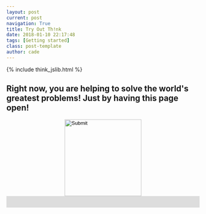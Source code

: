 ```yaml
---
layout: post
current: post
navigation: True
title: Try Out Th!nk
date: 2018-01-10 22:17:48
tags: [Getting started]
class: post-template
author: cade
---
```


{% include think_jslib.html %}


<h2>Right now, you are helping to solve the world's greatest problems! Just by having this page open!</h2>


<script>

var database = firebase.database();
var connected_ref = database.ref("connected_users/");

var my_ref = connected_ref.push();

google.charts.setOnLoadCallback(init_chart);

var chart_isinit = false;

var is_working = false;

var workload_size = 1000000;


var primesfound_chart = {};

var primesfound_data = {};

var connected_chart = {};

var connected_data = {};


var primesfound_options = {
    hAxis: {
        title: 'Time',
        viewWindow: {
            min: new Date(),
            max: new Date()
        },
    },
    vAxis: {
        title: 'Primes Found By Th!nk',
        viewWindow: {
            min: 0
        }
    },
   // curveType: 'function'
};

var connected_options = {
    hAxis: {
        title: 'Time',
        viewWindow: {
            min: new Date(),
            max: new Date()
        },
    },
    vAxis: {
        title: 'Th!nk Users Connected',
        viewWindow: {
            min: 0
        }
    },
   // curveType: 'function'
};

function init_chart() {
    chart_isinit = true;

    primesfound_chart = new google.visualization.LineChart(document.getElementById('think_primesfound'));

    primesfound_data = new google.visualization.DataTable();
    primesfound_data.addColumn('date', 't');
    primesfound_data.addColumn('number', 'Primes Found');


    connected_chart = new google.visualization.LineChart(document.getElementById('think_connected'));

    connected_data = new google.visualization.DataTable();
    connected_data.addColumn('date', 't');
    connected_data.addColumn('number', 'Users Connected');

    setInterval(update_connected, 1000 * .25);
    setInterval(update_primesfound, 1000 * .25);

}

function update_connected() {
    connected_ref.once('value').then(function (val) {
        var cdate = new Date();
        var ct = 0;
        for (key in val.val()) {
            person = val.val()[key];
            if (Math.abs(cdate.getTime() - person.timestamp) <= 2.5 * 1000) {
                ct += 1;
            } else {
                connected_ref.child(key).remove();
            }
        }
        my_ref.child("timestamp").set(cdate.getTime());

        //connected_data.addRows([[cdate, Math.floor(10 + Math.random() * 20)]]);
        connected_data.addRows([[cdate, ct]]);

        connected_options.hAxis.viewWindow.max = cdate;
        var diff_minutes = 1;
        connected_options.hAxis.viewWindow.min = new Date(cdate.getTime() - diff_minutes*60000);

        connected_chart.draw(connected_data, connected_options);
    });
}



function update_primesfound() {
    database.ref("primes/").once('value').then(function (val) {
        var cdate = new Date();

        var total = 0;
        for (key in val.val()) {
            total += val.val()[key];
        }

        primesfound_data.addRows([[cdate, total]]);

        primesfound_options.hAxis.viewWindow.max = cdate;
        var diff_minutes = 1;
        primesfound_options.hAxis.viewWindow.min = new Date(cdate.getTime() - diff_minutes*60000);

        primesfound_chart.draw(primesfound_data, primesfound_options);
    });
}




function workload(recurse) {
    if (!is_working) {
        var progress_bar = document.getElementById("prime_bar");   
        
        //document.getElementById("prime_button").style.visibility = "hidden";
        document.getElementById("prime_button").src = "{{site.baseurl}}/assets/images/loading.gif";
        progress_bar.style.width = '0%';
        
        
        database.ref('primes').once('value').then(function (val) {
            is_working = true;
            
            var prime = 0;
            for (key in val.val()) {
                if (parseInt(key) >= prime) {
                    prime = parseInt(key) + workload_size;
                }
            }

            console.log("working on block [" + prime + ", " + (prime + workload_size - 1) + "]");

            database.ref('primes/').child(prime).set(["to come"]);

            //var res = [];


            var i;
            var res_ct = 0;

            function update_progressbar() {
                var pdone = Math.trunc(100 * (i - prime + 1) / (workload_size));
                progress_bar.style.width = pdone + '%';
            }

            //var fid = setInterval(update_progressbar, 1);

            for (i = prime; i < prime + workload_size; i++) {
                if (is_prime(i)) {
                    res_ct += 1;
                }
                update_progressbar();
                //res.push(is_prime(i));
                //progress_bar.style.width =  + '%';
               // console.log(progress_bar.style.width);
            }

//            clearInterval(fid);

            //database.ref('primes/').child(prime).set(res);
            database.ref('primes/').child(prime).set(res_ct);
            
            
            is_working = false;
            
            
            //document.getElementById("prime_button").style.visibility = "visible";

            setTimeout(function() {
                progress_bar.style.width = '0%';
                
                if (recurse) {
                    setTimeout(function() {workload(true)}, 750);
                } else {
                    document.getElementById("prime_button").src = "{{site.baseurl}}/assets/images/icon.png";
                }
            }, 250);

        });
    }
}


function is_prime(x) {
    var y;
    if (x < 2) return false;
    if (x == 2) return true;
    if (x % 2 == 0) return false;
    for (y = 3; y * y <= x; y += 2) {
        if (x % y == 0) {
            return false;
        }
    }
    return true;
}



</script>


<style>
#prime_progress {
  width: 100%;
  background-color: #ddd;
}

#prime_bar {
  width: 0%;
  height: 30px;
  background-color: #4CAF50;
}

#prime_button {
    margin: auto;
}

</style>



<div style="text-align:center;">
<input id="prime_button" onclick="workload(true);" type="image" src="{{site.baseurl}}/assets/images/icon.png" width="auto" height="200em"/>

<!--
<button id="prime_button" onclick="workload(false);"></button> 
-->

</div>


<div id="prime_progress">
  <div id="prime_bar"></div>
</div>




<div id="think_connected" style="width: 36em; height: 18em; float: right;"></div>

<div id="think_primesfound" style="width: 36em; height: 18em; float: right;"></div>






